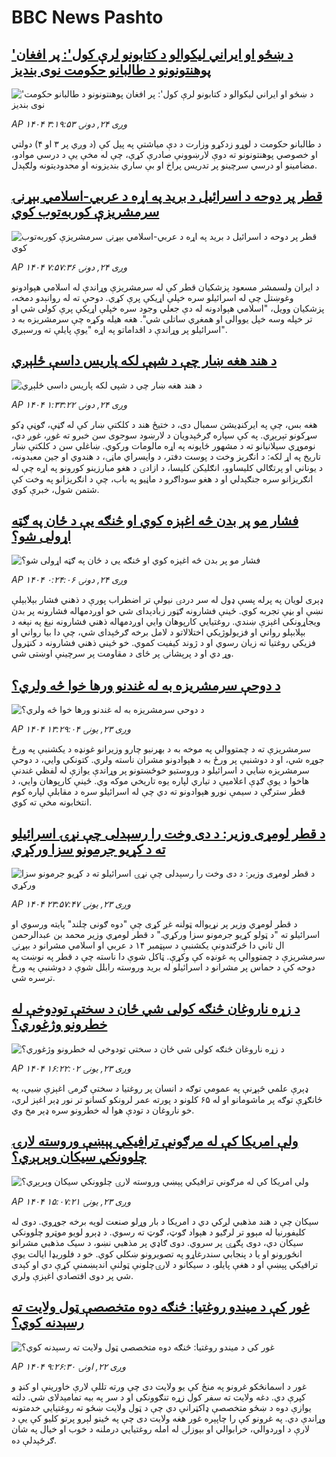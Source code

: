 # BBC News Pashto## ['د ښځو او ایراني لیکوالو د کتابونو لرې کول': پر افغان پوهنتونونو د طالبانو حکومت نوی بندیز](https://www.bbc.com/pashto/articles/czdjn643233o?at_medium=RSS&at_campaign=rss?at_campaign=githubrss)!['د ښځو او ایراني لیکوالو د کتابونو لرې کول': پر افغان پوهنتونونو د طالبانو حکومت نوی بندیز](https://ichef.bbci.co.uk/ace/ws/240/cpsprodpb/1889/live/7f8f48e0-8f14-11f0-9671-530d548ef31e.jpg)_AP ۱۴۰۴ وږی ۲۴, دونۍ ۳:۱۹:۵۳_د طالبانو حکومت د لوړو زدکړو وزارت د دې میاشتې په پیل کې (د وږي پر ۳ او ۴)  دولتي او خصوصي پوهنتونونو ته دوې لارښوونې صادرې کړې، چې له مخې یې د درسي موادو، مضامینو او درسي سرچینو پر تدریس پراخ او بې ساري بندیزونه او محدودیتونه ولګېدل.## [قطر پر دوحه د اسرائیل د برید په اړه د عربي-اسلامي بېړنۍ سرمشریزې کوربه‌توب کوي](https://www.bbc.com/pashto/articles/cx2j02rkkvjo?at_medium=RSS&at_campaign=rss?at_campaign=githubrss)![قطر پر دوحه د اسرائیل د برید په اړه د عربي-اسلامي بېړنۍ سرمشریزې کوربه‌توب کوي](https://ichef.bbci.co.uk/ace/ws/240/cpsprodpb/cba7/live/a87d2170-9205-11f0-b391-6936825093bd.jpg)_AP ۱۴۰۴ وږی ۲۴, دونۍ ۷:۵۷:۳۶_د ایران ولسمشر مسعود پزشکیان قطر کې له سرمشریزې وړاندې له اسلامي هېوادونو وغوښتل چې له اسرائیلو سره خپلې اړیکې پرې کړي.
دوحې ته له روانېدو دمخه، پزشکیان وویل، "اسلامي هېوادونه له دې جعلي وجود سره خپلې اړیکې پرې کولی شي او تر خپله وسه خپل یووالی او همغږي ساتلی شي".
هغه هیله وکړه چې سرمشریزه به د اسرائيلو پر وړاندې د اقداماتو په اړه "یوې پایلې ته ورسېږي".## [د هند هغه ښار چې د شپې لکه پاریس داسې ځلېږي](https://www.bbc.com/pashto/articles/cgrqg1r1pzro?at_medium=RSS&at_campaign=rss?at_campaign=githubrss)![د هند هغه ښار چې د شپې لکه پاریس داسې ځلېږي](https://ichef.bbci.co.uk/ace/ws/240/cpsprodpb/a223/live/4380d680-917a-11f0-9cf6-cbf3e73ce2b9.jpg)_AP ۱۴۰۴ وږی ۲۴, دونۍ ۱:۳۳:۲۲_هغه بس، چې په ایرکنډیشن سمبال دی، د ختیځ هند د کلکتې ښار کې له ګڼې، ګوڼې ډکو سړکونو تېرېږي. په کې سپاره ګرځېدویان د لارښود سوجوی سن خبرو ته غوږ، غوږ دي، نوموړي سیلانیانو ته د مشهور ځایونه په اړه مالومات ورکوي.
ښاغلي سن د کلکتې ښار تاریخ په اړ لکه: د انګریز وخت د پوست دفتر، د وایسراي ماڼۍ، د هندوي او جین معبدونه، د یوناني او پرتګالي کلیساوو، انګلیکن کلیسا، د ازادۍ د هغو مبارزینو کورونو په اړه چې له انګریزانو سره جنګېدلي او د هغو سوداګرو د ماڼیو په باب، چې د انګریزانو په وخت کې شتمن شول، خبرې کوي.## [فشار مو پر بدن څه اغېزه کوي او څنګه یې د ځان په ګټه اړولی شو؟](https://www.bbc.com/pashto/articles/cgm1me9yv22o?at_medium=RSS&at_campaign=rss?at_campaign=githubrss)![فشار مو پر بدن څه اغېزه کوي او څنګه یې د ځان په ګټه اړولی شو؟](https://ichef.bbci.co.uk/ace/ws/240/cpsprodpb/ed62/live/1331a3f0-0c51-11f0-ba12-8d27eb561761.jpg)_AP ۱۴۰۴ وږی ۲۴, دونۍ ۰:۲۴:۰۶_ډېری لویان په پرله پسې ډول له سر دردۍ نیولې تر اضطراب پورې د ذهني فشار بېلابېلې نښې او بڼې تجربه کوي.
ځینې فشارونه ګټور زبادېدای شي خو اوږدمهاله فشارونه پر بدن ویجاړونکی اغېزې ښندي.
روغتیايي کارپوهان وايي اوږدمهاله ذهني فشارونه نېغ په نېغه د بېلابېلو رواني او فزیولوژیکي اختلالاتو د لامل برخه ګرځېدای شي، چې دا بیا رواني او فزیکي روغتیا ته زیان رسوي او د ژوند کیفیت کموي.
خو ځیني ذهني فشارونه د کنټرول وړ دي او د پرېشانۍ پر ځای د مقاومت پر سرچینې اوښتی شي.## [د دوحې سرمشریزه به له غندنو ورها خوا څه ولري؟](https://www.bbc.com/pashto/articles/c98e5e5g248o?at_medium=RSS&at_campaign=rss?at_campaign=githubrss)![د دوحې سرمشریزه به له غندنو ورها خوا څه ولري؟](https://ichef.bbci.co.uk/ace/ws/240/cpsprodpb/daa7/live/e00cf720-912c-11f0-b391-6936825093bd.jpg)_AP ۱۴۰۴ وږی ۲۳, يونۍ ۱۳:۲۹:۰۴_سرمشریزې ته د چمتووالي په موخه به د بهرنیو چارو وزیرانو غونډه د یکشنبې په ورځ جوړه شي، او د دوشنبې پر ورځ به د هېوادونو مشران ناسته ولري. کتونکي وايي، د دوحې سرمشریزه ښايي د اسرائیلو د وروستیو خوځښتونو پر وړاندې یوازې له لفظي غندنې هاخوا د یوې ګډې اعلامیې د تیاري لپاره یوه تاریخي موکه وي. ځینې کارپوهان وايي، د قطر سترګې د سیمې نورو هېوادونو ته دي چې له اسرائیلو سره د مقابلې لپاره کوم انتخابونه مخې ته کوي.## [د قطر لومړی وزیر: د دی وخت را رسېدلی چې نړۍ اسرائیلو ته د کړیو جرمونو سزا ورکړي](https://www.bbc.com/pashto/articles/cly9q743zp3o?at_medium=RSS&at_campaign=rss?at_campaign=githubrss)![د قطر لومړی وزیر: د دی وخت را رسېدلی چې نړۍ اسرائیلو ته د کړیو جرمونو سزا ورکړي](https://ichef.bbci.co.uk/ace/ws/240/cpsprodpb/576e/live/8ddf2910-91c6-11f0-84c8-99de564f0440.jpg)_AP ۱۴۰۴ وږی ۲۳, يونۍ ۲۳:۵۷:۴۷_د قطر لومړي وزير پر نړيواله ټولنه غږ کړی چې "دوه ګونی چلند" پایته ورسوي او اسرائیلو ته "د ټولو کړيو جرمونو سزا ورکړي." د قطر لومړي وزير محمد بن عبدالرحمن ال ثاني دا څرګندونې يکشنبې د سپټمبر ۱۴ د عربي او اسلامي مشرانو د بېړنۍ سرمشريزې د چمتووالي په غونډه کې وکړې. ټاکل شوې دا ناسته چې د قطر په نوښت په دوحه کې د حماس پر مشرانو د اسرائیلو له بريد وروسته رابلل شوې د دوشنبې په ورځ ترسره شي.## [د زړه ناروغان څنګه کولی شي ځان د سختې تودوخې له خطرونو وژغوري؟ ](https://www.bbc.com/pashto/articles/c4gvrwxey4mo?at_medium=RSS&at_campaign=rss?at_campaign=githubrss)![د زړه ناروغان څنګه کولی شي ځان د سختې تودوخې له خطرونو وژغوري؟ ](https://ichef.bbci.co.uk/ace/ws/240/cpsprodpb/e522/live/0f768750-9151-11f0-9223-171c11f85051.jpg)_AP ۱۴۰۴ وږی ۲۳, يونۍ ۱۶:۲۲:۰۲_ډېرې علمي څېړنې په عمومي توګه د انسان پر روغتیا د سختې ګرمۍ اغېزې ښيي، په ځانګړې توګه پر ماشومانو او له ۶۵ کلونو د پورته عمر لرونکو کسانو تر نور ډېر اغېز لري، خو ناروغان د تودې هوا له خطرونو سره ډېر مخ وي.## [ولې امریکا کې له مرګونې ترافیکي پېښې وروسته لارۍ چلوونکي سیکان وېرېږي؟](https://www.bbc.com/pashto/articles/cdr6gz555y7o?at_medium=RSS&at_campaign=rss?at_campaign=githubrss)![ولې امریکا کې له مرګونې ترافیکي پېښې وروسته لارۍ چلوونکي سیکان وېرېږي؟](https://ichef.bbci.co.uk/ace/ws/240/cpsprodpb/3c27/live/26ba5900-9160-11f0-84c8-99de564f0440.jpg)_AP ۱۴۰۴ وږی ۲۳, يونۍ ۱۵:۰۷:۲۱_سیکان چې د هند مذهبي لږکي دي د امریکا د بار وړلو صنعت لویه برخه جوړوي. دوی له کلیفورنیا له مېوو تر لرګیو د هېواد ګوټ، ګوټ ته رسوي.
د ډېرو لویو موټرو چلوونکي سیکان دي، دوی پګړۍ پر سروي. دوی ګاډي پر مذهبي نښو، د سیک مذهبي مشرانو انځورونو او یا د پنجابي سندرغاړو په تصویرونو ښکلي کوي.
خو د فلوریډا ایالت یوې ترافیکي پېښې او د هغې پایلو، د سیکانو د لارۍچلونې ټولنې اندېښمنې کړې دي او کېدی شي پر دوی اقتصادي اغېزې ولري.## [غور کې د میندو روغتیا: څنګه دوه متخصصې ټول ولایت ته رسېدنه کوي؟](https://www.bbc.com/pashto/articles/cjr5yvz4lz1o?at_medium=RSS&at_campaign=rss?at_campaign=githubrss)![غور کې د میندو روغتیا: څنګه دوه متخصصې ټول ولایت ته رسېدنه کوي؟](https://ichef.bbci.co.uk/ace/ws/240/cpsprodpb/48d9/live/81425720-9074-11f0-84c8-99de564f0440.jpg)_AP ۱۴۰۴ وږی ۲۲, اونۍ ۹:۲۶:۳۰_غور د اسمانڅکو غرونو په منځ کې یو ولایت دی چې ورته تللې لارې خاورینې او کنډ و کپرې دي. دغه ولایت ته سفر کول زړه تنګوونکی او د سر په بیه تمامېدلای شي. دلته يوازې دوه د ښځو متخصصې ډاکټرانې دي چې د ټول ولایت ښځو ته روغتیایي خدمتونه وړاندې دي.
په غرونو کې را چاپېره غور هغه ولايت دی چې په ځینو لېرو پرتو کليو کې یې د لارې د اوږدوالي، خرابوالي او بېوزلۍ له امله روغتیايي درملنه د خوب او خیال په شان ګرځېدلې ده.